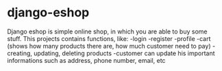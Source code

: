 # django-eshop
Django eshop is simple online shop, in which you are able to buy some stuff. 
This projects contains functions, like: 
	 -login
	 -register
	 -profile
	 -cart (shows how many products there are, how much customer need to pay)
	 -creating, updating, deleting products
	 -customer can update his important informations such as address, phone number, email, etc

